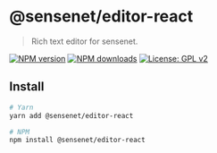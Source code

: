 # @sensenet/editor-react

> Rich text editor for sensenet.

[![NPM version](https://img.shields.io/npm/v/@sensenet/hooks-react.svg?style=flat)](https://www.npmjs.com/package/@sensenet/editor-react)
[![NPM downloads](https://img.shields.io/npm/dt/@sensenet/hooks-react.svg?style=flat)](https://www.npmjs.com/package/@sensenet/editor-react)
[![License: GPL v2](https://img.shields.io/badge/License-GPL%20v2-blue.svg)](https://www.gnu.org/licenses/old-licenses/gpl-2.0.en.html)

## Install

```bash
# Yarn
yarn add @sensenet/editor-react

# NPM
npm install @sensenet/editor-react
```
